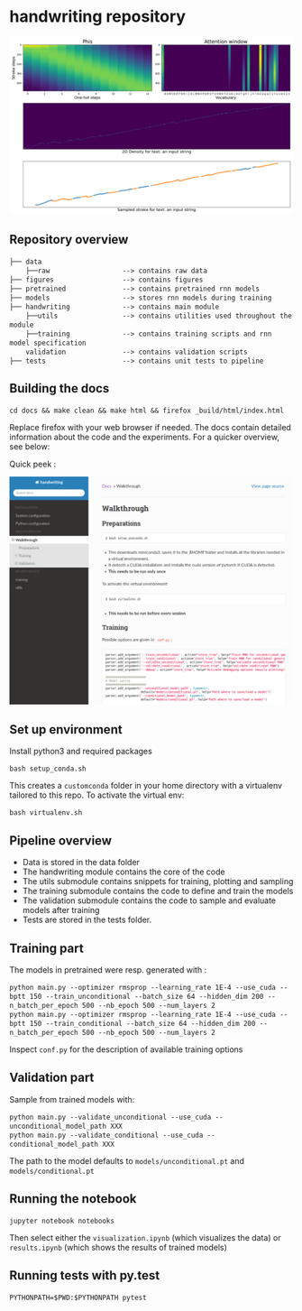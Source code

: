 # handwriting repository

![figure](/docs/walkthrough/sample_figure.png)

## Repository overview

    ├── data
        ├──raw                  --> contains raw data
    ├── figures                 --> contains figures
    ├── pretrained              --> contains pretrained rnn models
    ├── models                  --> stores rnn models during training
    ├── handwriting             --> contains main module
        ├──utils                --> contains utilities used throughout the module
        ├──training             --> contains training scripts and rnn model specification
        validation              --> contains validation scripts
    ├── tests                   --> contains unit tests to pipeline

## Building the docs

    cd docs && make clean && make html && firefox _build/html/index.html

Replace firefox with your web browser if needed.
The docs contain detailed information about the code and the experiments.
For a quicker overview, see below:

Quick peek :

![figure](/docs/installation/peek.png)

## Set up environment

Install python3 and required packages

    bash setup_conda.sh

This creates a `customconda` folder in your home directory with a virtualenv tailored to this repo.
To activate the virtual env:

    bash virtualenv.sh


## Pipeline overview

- Data is stored in the data folder
- The handwriting module contains the core of the code
- The utils submodule contains snippets for training, plotting and sampling
- The training submodule contains the code to define and train the models
- The validation submodule contains the code to sample and evaluate models after training
- Tests are stored in the tests folder.


## Training part

The models in pretrained were resp. generated with :

    python main.py --optimizer rmsprop --learning_rate 1E-4 --use_cuda --bptt 150 --train_unconditional --batch_size 64 --hidden_dim 200 --n_batch_per_epoch 500 --nb_epoch 500 --num_layers 2
    python main.py --optimizer rmsprop --learning_rate 1E-4 --use_cuda --bptt 150 --train_conditional --batch_size 64 --hidden_dim 200 --n_batch_per_epoch 500 --nb_epoch 500 --num_layers 2

Inspect `conf.py` for the description of available training options


## Validation part

Sample from trained models with:

    python main.py --validate_unconditional --use_cuda --unconditional_model_path XXX
    python main.py --validate_conditional --use_cuda --conditional_model_path XXX

The path to the model defaults to `models/unconditional.pt` and `models/conditional.pt`


## Running the notebook

    jupyter notebook notebooks

Then select either the `visualization.ipynb` (which visualizes the data) or `results.ipynb` (which shows the results of trained models)


## Running tests with py.test

    PYTHONPATH=$PWD:$PYTHONPATH pytest
